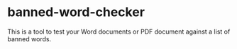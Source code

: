 # banned-word-checker
This is a tool to test your Word documents or PDF document against a list of banned words.
